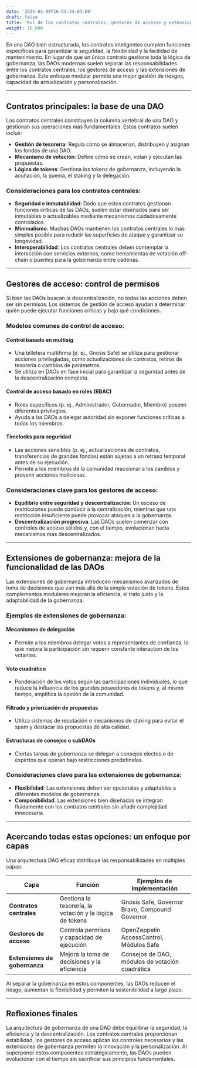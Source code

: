 ```yaml
---
date: '2025-03-09T16:55:34-03:00'
draft: false
title: 'Rol de los contratos centrales, gestores de accesos y extensiones de gobernanza'
weight: 16_000
---
```


En una DAO bien estructurada, los contratos inteligentes cumplen funciones específicas para garantizar la seguridad, la flexibilidad y la facilidad de mantenimiento. En lugar de que un único contrato gestione toda la lógica de gobernanza, las DAOs modernas suelen separar las responsabilidades entre los contratos centrales, los gestores de acceso y las extensiones de gobernanza. Este enfoque modular permite una mejor gestión de riesgos, capacidad de actualización y personalización.

---

## **Contratos principales: la base de una DAO**

Los contratos centrales constituyen la columna vertebral de una DAO y gestionan sus operaciones más fundamentales. Estos contratos suelen incluir:

- **Gestión de tesorería**: Regula cómo se almacenan, distribuyen y asignan los fondos de una DAO.
- **Mecanismo de votación**: Define cómo se crean, votan y ejecutan las propuestas.
- **Lógica de tokens**: Gestiona los tokens de gobernanza, incluyendo la acuñación, la quema, el staking y la delegación.

### **Consideraciones para los contratos centrales:**

- **Seguridad e inmutabilidad**: Dado que estos contratos gestionan funciones críticas de las DAOs, suelen estar diseñados para ser inmutables o actualizables mediante mecanismos cuidadosamente controlados.
- **Minimalismo**: Muchas DAOs mantienen los contratos centrales lo más simples posible para reducir las superficies de ataque y garantizar su longevidad.
- **Interoperabilidad**: Los contratos centrales deben contemplar la interacción con servicios externos, como herramientas de votación off-chain o puentes para la gobernanza entre cadenas.

---

## **Gestores de acceso: control de permisos**

Si bien las DAOs buscan la descentralización, no todas las acciones deben ser sin permisos. Los sistemas de gestión de acceso ayudan a determinar quién puede ejecutar funciones críticas y bajo qué condiciones.

### **Modelos comunes de control de acceso:**

#### **Control basado en multisig**
- Una billetera multifirma (p. ej., Gnosis Safe) se utiliza para gestionar acciones privilegiadas, como actualizaciones de contratos, retiros de tesorería o cambios de parámetros.
- Se utiliza en DAOs en fase inicial para garantizar la seguridad antes de la descentralización completa.

#### **Control de acceso basado en roles (RBAC)**
- Roles específicos (p. ej., Administrador, Gobernador, Miembro) poseen diferentes privilegios.
- Ayuda a las DAOs a delegar autoridad sin exponer funciones críticas a todos los miembros.

#### **Timelocks para seguridad**
- Las acciones sensibles (p. ej., actualizaciones de contratos, transferencias de grandes fondos) están sujetas a un retraso temporal antes de su ejecución.
- Permite a los miembros de la comunidad reaccionar a los cambios y prevenir acciones maliciosas.

### **Consideraciones clave para los gestores de acceso:**
- **Equilibrio entre seguridad y descentralización**: Un exceso de restricciones puede conducir a la centralización, mientras que una restricción insuficiente puede provocar ataques a la gobernanza.
- **Descentralización progresiva**: Las DAOs suelen comenzar con controles de acceso sólidos y, con el tiempo, evolucionan hacia mecanismos más descentralizados.

---

## **Extensiones de gobernanza: mejora de la funcionalidad de las DAOs**

Las extensiones de gobernanza introducen mecanismos avanzados de toma de decisiones que van más allá de la simple votación de tokens. Estos complementos modulares mejoran la eficiencia, el trato justo y la adaptabilidad de la gobernanza.

### **Ejemplos de extensiones de gobernanza:**

#### **Mecanismos de delegación**
- Permite a los miembros delegar votos a representantes de confianza, lo que mejora la participación sin requerir constante interaction de los votantes.

#### **Voto cuadrático**
- Ponderación de los votos según las participaciones individuales, lo que reduce la influencia de los grandes poseedores de tokens y, al mismo tiempo, amplifica la opinión de la comunidad.

#### **Filtrado y priorización de propuestas**
- Utiliza sistemas de reputación o mecanismos de staking para evitar el spam y destacar las propuestas de alta calidad.

#### **Estructuras de consejos o subDAOs**
- Ciertas tareas de gobernanza se delegan a consejos electos o de expertos que operan bajo restricciones predefinidas.

### **Consideraciones clave para las extensiones de gobernanza:**
- **Flexibilidad**: Las extensiones deben ser opcionales y adaptables a diferentes modelos de gobernanza.
- **Componibilidad**: Las extensiones bien diseñadas se integran fluidamente con los contratos centrales sin añadir complejidad innecesaria.

---

## **Acercando todas estas opciones: un enfoque por capas**

Una arquitectura DAO eficaz distribuye las responsabilidades en múltiples capas:

| **Capa** | **Función** | **Ejemplos de implementación** |
|--------|------------|----------------------|
| **Contratos centrales** | Gestiona la tesorería, la votación y la lógica de tokens | Gnosis Safe, Governor Bravo, Compound Governor |
| **Gestores de acceso** | Controla permisos y capacidad de ejecución | OpenZeppelin AccessControl, Módulos Safe |
| **Extensiones de gobernanza** | Mejora la toma de decisiones y la eficiencia | Consejos de DAO, módulos de votación cuadrática |

Al separar la gobernanza en estos componentes, las DAOs reducen el riesgo, aumentan la flexibilidad y permiten la sostenibilidad a largo plazo.

---

## **Reflexiones finales**

La arquitectura de gobernanza de una DAO debe equilibrar la seguridad, la eficiencia y la descentralización. Los contratos centrales proporcionan estabilidad, los gestores de acceso aplican los controles necesarios y las extensiones de gobernanza permiten la innovación y la personalización. Al superponer estos componentes estratégicamente, las DAOs pueden evolucionar con el tiempo sin sacrificar sus principios fundamentales.